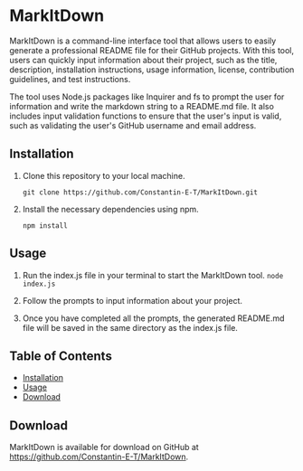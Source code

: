# MarkItDown

MarkItDown is a command-line interface tool that allows users to easily generate a professional README file for their GitHub projects. With this tool, users can quickly input information about their project, such as the title, description, installation instructions, usage information, license, contribution guidelines, and test instructions.

The tool uses Node.js packages like Inquirer and fs to prompt the user for information and write the markdown string to a README.md file. It also includes input validation functions to ensure that the user's input is valid, such as validating the user's GitHub username and email address.

## Installation

1. Clone this repository to your local machine.

    `git clone https://github.com/Constantin-E-T/MarkItDown.git`

2. Install the necessary dependencies using npm.

    `npm install`

## Usage

1. Run the index.js file in your terminal to start the MarkItDown tool.
    `node index.js`

2. Follow the prompts to input information about your project.

3. Once you have completed all the prompts, the generated README.md file will be saved in the same directory as the index.js file.

## Table of Contents

- [Installation](#installation)
- [Usage](#usage)
- [Download](#download)

## Download

MarkItDown is available for download on GitHub at <https://github.com/Constantin-E-T/MarkItDown>.
